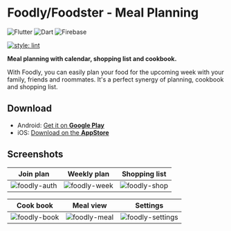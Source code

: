 # Foodly/Foodster - Meal Planning

![Flutter](https://img.shields.io/badge/Framework-Flutter-3cc6fd?logo=flutter)
![Dart](https://img.shields.io/badge/Language-Dart-0c458b?logo=dart)
![Firebase](https://img.shields.io/badge/Cloud-Firebase-f5ba23?logo=Firebase)

[![style: lint](https://img.shields.io/badge/style-lint-B80C50.svg)](https://pub.dev/packages/lint)

**Meal planning with calendar, shopping list and cookbook.**

With Foodly, you can easily plan your food for the upcoming week with your family, friends and roommates. It's a perfect synergy of planning, cookbook and shopping list.

## Download 

- Android: [Get it on **Google Play**](https://play.google.com/store/apps/details?id=io.golenia.foodly)
- iOS: [Download on the **AppStore**](https://apps.apple.com/de/app/foodster-planen-einkaufen/id1590739803)

## Screenshots

Join plan|Weekly plan|Shopping list
:-:|:-:|:-:
![foodly-auth](https://user-images.githubusercontent.com/42368417/112768098-8df31680-901a-11eb-97e2-c6f008fd1efb.png)|![foodly-week](https://user-images.githubusercontent.com/42368417/112768108-a105e680-901a-11eb-96bc-f4813e554c1d.png)|![foodly-shop](https://user-images.githubusercontent.com/42368417/112768116-a9f6b800-901a-11eb-8dbc-ebbf8e51f372.png)

Cook book|Meal view|Settings
:-:|:-:|:-:
![foodly-book](https://user-images.githubusercontent.com/42368417/112768150-d3afdf00-901a-11eb-9564-c2d9fdff4131.png)|![foodly-meal](https://user-images.githubusercontent.com/42368417/113592899-0880ef00-9636-11eb-9a88-9c3ef927e783.png)|![foodly-settings](https://user-images.githubusercontent.com/42368417/112768228-47ea8280-901b-11eb-9fc4-c0b69644b0d2.png)


